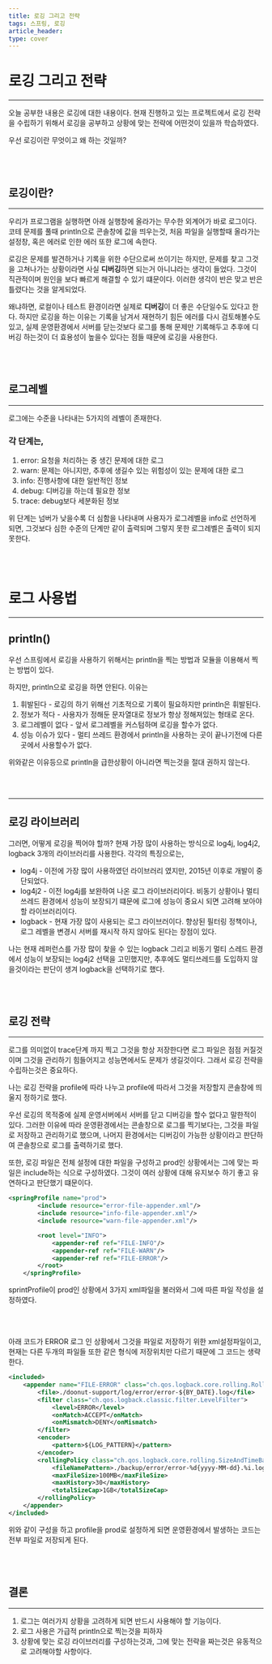 ```yaml
---
title: 로깅 그리고 전략
tags: 스프링, 로깅
article_header:
type: cover
---
```


# 로깅 그리고 전략

---

오늘 공부한 내용은 로깅에 대한 내용이다. 현재 진행하고 있는 프로젝트에서 로깅 전략을 수립하기 위해서 로깅을 공부하고 상황에 맞는
전략에 어떤것이 있을까 학습하였다.

우선 로깅이란 무엇이고 왜 하는 것일까?

<br><br>

## 로깅이란?

---

우리가 프로그램을 실행하면 아래 실행창에 올라가는 무수한 외계어가 바로 로그이다. 코테 문제를 풀때 println으로 콘솔창에
값을 띄우는것, 처음 파일을 실행할때 올라가는 설정창, 혹은 에러로 인한 에러 또한 로그에 속한다.

로깅은 문제를 발견하거나 기록을 위한 수단으로써 쓰이기는 하지만, 문제를 찾고 그것을 고쳐나가는 상황이라면 사실 **디버깅**하면
되는거 아니냐라는 생각이 들었다. 그것이 직관적이며 원인을 보다 빠르게 해결할 수 있기 떄문이다. 이러한 생각이 반은 맞고 반은 틀렸다는 것을
알게되었다.

왜냐하면, 로컬이나 테스트 환경이라면 실제로 **디버깅**이 더 좋은 수단일수도 있다고 한다. 하지만 로깅을 하는 이유는 기록을 남겨서
재현하기 힘든 에러를 다시 검토해볼수도 있고, 실제 운영환경에서 서버를 닫는것보다 로그를 통해 문제만 기록해두고 추후에 디버깅 하는것이 더
효용성이 높을수 있다는 점들 때문에 로깅을 사용한다.

<br><br>

## 로그레벨

---

로그에는 수준을 나타내는 5가지의 레벨이 존재한다.

### 각 단계는,

1. error: 요청을 처리하는 중 생긴 문제에 대한 로그
2. warn: 문제는 아니지만, 추후에 생길수 있는 위험성이 있는 문제에 대한 로그
3. info: 진행사항에 대한 일반적인 정보
4. debug: 디버깅을 하는데 필요한 정보
5. trace: debug보다 세분화된 정보

위 단계는 넘버가 낮을수록 더 심함을 나타내며 사용자가 로그레벨을 info로 선언하게 되면, 그것보다 심한 수준의 단계만 같이 출력되며
그렇지 못한 로그레벨은 출력이 되지 못한다.

<br><br>

# 로그 사용법

---

## println()


우선 스프링에서 로깅을 사용하기 위해서는 println을 찍는 방법과 모듈을 이용해서 찍는 방법이 있다.

하지만, println으로 로깅을 하면 안된다. 이유는

1. 휘발된다 - 로깅의 하기 위해선 기초적으로 기록이 필요하지만 println은 휘발된다.
2. 정보가 적다 - 사용자가 정해둔 문자열대로 정보가 항상 정해져있는 형태로 온다.
3. 로그레벨이 없다 - 앞서 로그레벨을 커스텀하며 로깅을 할수가 없다.
4. 성능 이슈가 있다 - 멀티 쓰레드 환경에서 println을 사용하는 곳이 끝나기전에 다른곳에서 사용할수가 없다.

위와같은 이유등으로 println을 급한상황이 아니라면 찍는것을 절대 권하지 않는다.

<br><br>

---

## 로깅 라이브러리

그러면, 어떻게 로깅을 찍어야 할까?
현재 가장 많이 사용하는 방식으로 log4j, log4j2, logback 3개의 라이브러리를 사용한다. 각각의 특징으로는,

* log4j - 이전에 가장 많이 사용하였던 라이브러리 였지만, 2015년 이후로 개발이 중단되었다.
* log4j2 - 이전 log4j를 보완하여 나온 로그 라이브러리이다. 비동기 상황이나 멀티 쓰레드 환경에서 성능이 보장되기 떄문에
로그에 성능이 중요시 되면 고려해 보아야 할 라이브러리이다.
* logback - 현재 가장 많이 사용되는 로그 라이브러이다. 향상된 필터링 정책이나, 로그 레벨을 변경시 서버를 재시작 하지 않아도 된다는
장점이 있다.

나는 현재 레퍼런스를 가장 많이 찾을 수 있는 logback 그리고 비동기 멀티 스레드 환경에서 성능이 보장되는 log4j2 선택을 고민했지만,
추후에도 멀티쓰레드를 도입하지 않을것이라는 판단이 생겨 logback을 선택하기로 했다.

<br><br>

## 로깅 전략

---

로그를 의미없이 trace단계 까지 찍고 그것을 항상 저장한다면 로그 파일은 점점 커질것이며 그것을 관리하기 힘들어지고 성능면에서도
문제가 생길것이다. 그래서 로깅 전략을 수립하는것은 중요하다.

나는 로깅 전략을 profile에 따라 나누고 profile에 따라서 그것을 저장할지 콘솔창에 띄울지 정하기로 했다.

우선 로깅의 목적중에 실제 운영서버에서 서버를 닫고 디버깅을 할수 없다고 말한적이 있다. 그러한 이유에 따라 운영환경에서는
콘솔창으로 로그를 찍기보다는, 그것을 파일로 저장하고 관리하기로 했으며, 나머지 환경에서는 디버깅이 가능한 상황이라고 판단하여
콘솔창으로 로그를 출력하기로 했다.

또한, 로깅 파일은 전체 설정에 대한 파일을 구성하고 prod인 상황에서는 그에 맞는 파일은 include하는 식으로 구성하였다. 그것이
여러 상황에 대해 유지보수 하기 좋고 유연하다고 판단했기 떄문이다.


````xml
<springProfile name="prod">
        <include resource="error-file-appender.xml"/>
        <include resource="info-file-appender.xml"/>
        <include resource="warn-file-appender.xml"/>

        <root level="INFO">
            <appender-ref ref="FILE-INFO"/>
            <appender-ref ref="FILE-WARN"/>
            <appender-ref ref="FILE-ERROR"/>
        </root>
    </springProfile>
````

sprintProfile이 prod인 상황에서 3가지 xml파일을 불러와서 그에 따른 파일 작성을 설정하였다.

<br><br>

아래 코드가 ERROR 로그 인 상황에서 그것을 파일로 저장하기 위한 xml설정파일이고, 현재는 다른 두개의 파일들 또한 같은 형식에
저장위치만 다르기 때문에 그 코드는 생략한다.


````xml
<included>
    <appender name="FILE-ERROR" class="ch.qos.logback.core.rolling.RollingFileAppender">
        <file>./doonut-support/log/error/error-${BY_DATE}.log</file>
        <filter class="ch.qos.logback.classic.filter.LevelFilter">
            <level>ERROR</level>
            <onMatch>ACCEPT</onMatch>
            <onMismatch>DENY</onMismatch>
        </filter>
        <encoder>
            <pattern>${LOG_PATTERN}</pattern>
        </encoder>
        <rollingPolicy class="ch.qos.logback.core.rolling.SizeAndTimeBasedRollingPolicy">
            <fileNamePattern>./backup/error/error-%d{yyyy-MM-dd}.%i.log</fileNamePattern>
            <maxFileSize>100MB</maxFileSize>
            <maxHistory>30</maxHistory>
            <totalSizeCap>1GB</totalSizeCap>
        </rollingPolicy>
    </appender>
</included>
````

위와 같이 구성을 하고 profile을 prod로 설정하게 되면 운영환경에서 발생하는 코드는 전부 파일로 저장되게 된다.

<br><br>

## 결론

---

1. 로그는 여러가지 상황을 고려하게 되면 반드시 사용해야 할 기능이다.
2. 로그 사용은 가급적 println으로 찍는것을 피하자
3. 상황에 맞는 로깅 라이브러리를 구성하는것과, 그에 맞는 전략을 짜는것은 유동적으로 고려해야할 사항이다.
